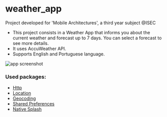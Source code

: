 # weather_app

Project developed for 'Mobile Architectures', a third year subject @ISEC

- This project consists in a Weather App that informs you about the current weather and forecast up to 7 days. You can select a forecast to see more details.
- It uses AccuWeather API.
- Supports English and Portuguese language.

![app screenshot](https://i.imgur.com/dmD2qzq.png)

### Used packages:
* [Http](https://pub.dev/packages/http)
* [Location](https://pub.dev/packages/location)
* [Geocoding](https://pub.dev/packages/geocoding)
* [Shared Preferences](https://pub.dev/packages/shared_preferences)
* [Native Splash](https://pub.dev/packages/flutter_native_splash)
